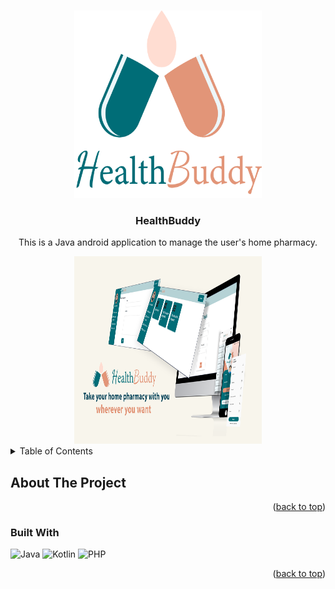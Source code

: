 
<a name="readme-top"></a>


<!-- LOGO -->
<br />
<div align="center">
  <a >
    <img src="Images/HealthBuddy.png" alt="Logo" width="300" height="300">
  </a>

<h3 align="center">HealthBuddy</h3>

  <p align="center">
    This is  a Java android application to manage the user's home pharmacy.
  </p>
    <img src="Images/banner.png" alt="Logo" width="300" height="300">
</div>



<!-- TABLE OF CONTENTS -->
<details>
  <summary>Table of Contents</summary>
  <ol>
    <li>
      <a href="#about-the-project">About The Project</a>
      <ul>
        <li><a href="#built-with">Built With</a></li>
      </ul>
    </li>
    <li>
      <a href="#getting-started">Getting Started</a>
      <ul>
        <li><a href="#prerequisites">Prerequisites</a></li>
        <li><a href="#installation">Installation</a></li>
      </ul>
    </li>
    <li><a href="#contact">Contact</a></li>
  </ol>
</details>



<!-- ABOUT THE PROJECT -->
## About The Project




<p align="right">(<a href="#readme-top">back to top</a>)</p>



### Built With

<img src="https://edent.github.io/SuperTinyIcons/images/svg/java.svg" width="125" title="Java" /> <img src="https://edent.github.io/SuperTinyIcons/images/svg/kotlin.svg" width="125" title="Kotlin" /> <img src="https://edent.github.io/SuperTinyIcons/images/svg/php.svg" width="125" title="PHP" />

<p align="right">(<a href="#readme-top">back to top</a>)</p>
